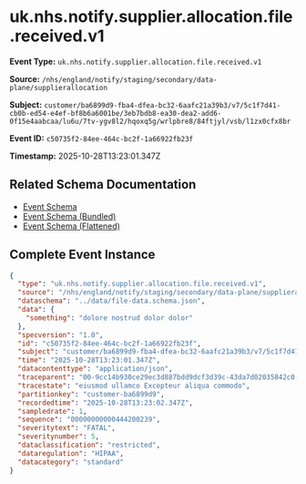 # uk.nhs.notify.supplier.allocation.file.received.v1

**Event Type:** `uk.nhs.notify.supplier.allocation.file.received.v1`

**Source:** `/nhs/england/notify/staging/secondary/data-plane/supplierallocation`

**Subject:** `customer/ba6899d9-fba4-dfea-bc32-6aafc21a39b3/v7/5c1f7d41-cb0b-ed54-e4ef-bf8b6a6001be/3eb7bdb8-ea30-dea2-add6-0f15e4aabcaa/lu6u/7tv-ygv8l2/hqoxq5g/wrlpbre8/84ftjyl/vsb/l1zx0cfx8br`

**Event ID:** `c50735f2-84ee-464c-bc2f-1a66922fb23f`

**Timestamp:** 2025-10-28T13:23:01.347Z

## Related Schema Documentation

- [Event Schema](../file-received.schema.md)
- [Event Schema (Bundled)](../file-received.bundle.schema.md)
- [Event Schema (Flattened)](../file-received.flattened.schema.md)

## Complete Event Instance

```json
{
  "type": "uk.nhs.notify.supplier.allocation.file.received.v1",
  "source": "/nhs/england/notify/staging/secondary/data-plane/supplierallocation",
  "dataschema": "../data/file-data.schema.json",
  "data": {
    "something": "dolore nostrud dolor dolor"
  },
  "specversion": "1.0",
  "id": "c50735f2-84ee-464c-bc2f-1a66922fb23f",
  "subject": "customer/ba6899d9-fba4-dfea-bc32-6aafc21a39b3/v7/5c1f7d41-cb0b-ed54-e4ef-bf8b6a6001be/3eb7bdb8-ea30-dea2-add6-0f15e4aabcaa/lu6u/7tv-ygv8l2/hqoxq5g/wrlpbre8/84ftjyl/vsb/l1zx0cfx8br",
  "time": "2025-10-28T13:23:01.347Z",
  "datacontenttype": "application/json",
  "traceparent": "00-9cc14b930ce29ec3d887bdd9dcf3d39c-43da7d02035842c0-01",
  "tracestate": "eiusmod ullamco Excepteur aliqua commodo",
  "partitionkey": "customer-ba6899d9",
  "recordedtime": "2025-10-28T13:23:02.347Z",
  "sampledrate": 1,
  "sequence": "00000000000444200239",
  "severitytext": "FATAL",
  "severitynumber": 5,
  "dataclassification": "restricted",
  "dataregulation": "HIPAA",
  "datacategory": "standard"
}
```

